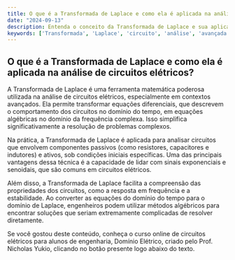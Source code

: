 ```yaml
---
title: O que é a Transformada de Laplace e como ela é aplicada na análise de circuitos elétricos?
date: "2024-09-13"
description: Entenda o conceito da Transformada de Laplace e sua aplicação na análise avançada de circuitos elétricos.
keywords: ['Transformada', 'Laplace', 'circuito', 'análise', 'avançada']
---
```


## O que é a Transformada de Laplace e como ela é aplicada na análise de circuitos elétricos?

A Transformada de Laplace é uma ferramenta matemática poderosa utilizada na análise de circuitos elétricos, especialmente em contextos avançados. Ela permite transformar equações diferenciais, que descrevem o comportamento dos circuitos no domínio do tempo, em equações algébricas no domínio da frequência complexa. Isso simplifica significativamente a resolução de problemas complexos.

Na prática, a Transformada de Laplace é aplicada para analisar circuitos que envolvem componentes passivos (como resistores, capacitores e indutores) e ativos, sob condições iniciais específicas. Uma das principais vantagens dessa técnica é a capacidade de lidar com sinais exponenciais e senoidais, que são comuns em circuitos elétricos.

Além disso, a Transformada de Laplace facilita a compreensão das propriedades dos circuitos, como a resposta em frequência e a estabilidade. Ao converter as equações do domínio do tempo para o domínio de Laplace, engenheiros podem utilizar métodos algébricos para encontrar soluções que seriam extremamente complicadas de resolver diretamente.

Se você gostou deste conteúdo, conheça o curso online de circuitos elétricos para alunos de engenharia, Domínio Elétrico, criado pelo Prof. Nicholas Yukio, clicando no botão presente logo abaixo do texto.